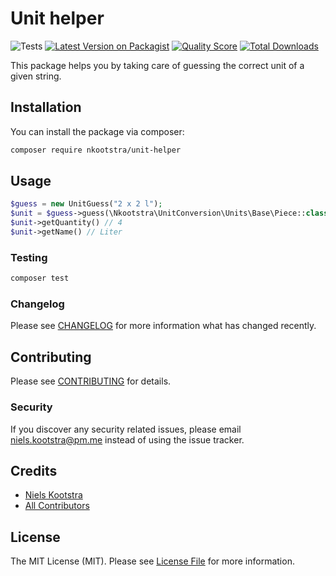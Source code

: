 # Unit helper

![Tests](https://github.com/nkootstra/unit-helper/workflows/run-tests/badge.svg)
[![Latest Version on Packagist](https://img.shields.io/packagist/v/nkootstra/unit-helper.svg?style=flat-square)](https://packagist.org/packages/nkootstra/unit-helper)
[![Quality Score](https://img.shields.io/scrutinizer/g/nkootstra/unit-helper.svg?style=flat-square)](https://scrutinizer-ci.com/g/nkootstra/unit-helper)
[![Total Downloads](https://img.shields.io/packagist/dt/nkootstra/unit-helper.svg?style=flat-square)](https://packagist.org/packages/nkootstra/unit-helper)

This package helps you by taking care of guessing the correct unit of a given string.

## Installation

You can install the package via composer:

```bash
composer require nkootstra/unit-helper
```

## Usage

``` php
$guess = new UnitGuess("2 x 2 l");
$unit = $guess->guess(\Nkootstra\UnitConversion\Units\Base\Piece::class);
$unit->getQuantity() // 4
$unit->getName() // Liter
```

### Testing

``` bash
composer test
```

### Changelog

Please see [CHANGELOG](CHANGELOG.md) for more information what has changed recently.

## Contributing

Please see [CONTRIBUTING](CONTRIBUTING.md) for details.

### Security

If you discover any security related issues, please email niels.kootstra@pm.me instead of using the issue tracker.

## Credits

- [Niels Kootstra](https://github.com/nkootstra)
- [All Contributors](../../contributors)

## License

The MIT License (MIT). Please see [License File](LICENSE.md) for more information.
